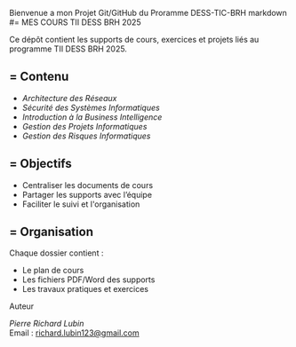 Bienvenue a mon Projet Git/GitHub
du Proramme DESS-TIC-BRH
                 markdown
#= MES COURS TII DESS BRH 2025

Ce dépôt contient les supports de cours, exercices et projets liés au programme TII DESS BRH 2025.

## = Contenu

- *Architecture des Réseaux*
- *Sécurité des Systèmes Informatiques*
- *Introduction à la Business Intelligence*
- *Gestion des Projets Informatiques*
- *Gestion des Risques Informatiques*

## = Objectifs
- Centraliser les documents de cours
- Partager les supports avec l’équipe
- Faciliter le suivi et l'organisation

## = Organisation

Chaque dossier contient :
- Le plan de cours
- Les fichiers PDF/Word des supports
- Les travaux pratiques et exercices

Auteur

*Pierre Richard Lubin*  
Email : richard.lubin123@gmail.com

